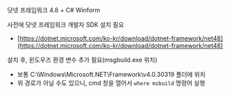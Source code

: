 닷넷 프레임워크 4.8 + C# Winform

사전에 닷넷 프레임워크 개발자 SDK 설치 필요
- [https://dotnet.microsoft.com/ko-kr/download/dotnet-framework/net48](https://dotnet.microsoft.com/ko-kr/download/dotnet-framework/net48)

설치 후, 윈도우즈 환경 변수 추가 필요(msgbuild.exe 위치)
- 보통 C:\Windows\Microsoft.NET\Framework\v4.0.30319 폴더에 위치
- 위 경로가 아닐 수도 있으니, cmd 창을 열어서 `where msbuild` 명령어 실행
